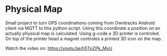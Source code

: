# Physical Map

Small project to turn GPS coordinations coming from Owntracks Android client via MQTT to this python script. Using this coordinate a position on an actually physical map is calculated.
Using g-code a 3D printer is controled. On top of the printer head a magnet controles a printed 3D icon on the map.

Watch the video on: https://youtu.be/h5TnZPk_MvU
